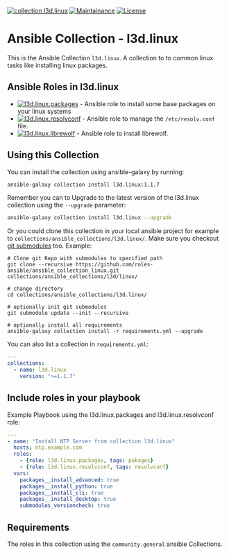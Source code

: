 [![collection l3d.linux](https://ansible.l3d.space/svg/l3d.linux_ansible-collection_collection.svg)](https://galaxy.ansible.com/ui/repo/published/l3d/linux/)
[![Maintainance](https://ansible.l3d.space/svg/l3d.linux_maintainance_collection.svg)](https://ansible.l3d.space/#l3d.linux)
[![License](https://ansible.l3d.space/svg/l3d.linux_license_collection.svg)](LICENSE)

 Ansible Collection - l3d.linux
============================

This is the Ansible Collection ``l3d.linux``. A collection to to common linux tasks like installing linux packages.

## Ansible Roles in l3d.linux
- [![l3d.linux.packages](https://ansible.l3d.space/svg/l3d.linux.packages_ansible-role.svg)](https://github.com/roles-ansible/ansible_role_packages.git) -  Ansible role to install some base packages on your linux systems
- [![l3d.linux.resolvconf](https://ansible.l3d.space/svg/l3d.linux.resolvconf_ansible-role.svg)](https://github.com/roles-ansible/ansible_role_resolvconf.git) -  Ansible role to manage the ``/etc/resolv.conf`` file.
- [![l3d.linux.librewolf](https://ansible.l3d.space/svg/l3d.linux.librewolf_ansible-role.svg)](https://github.com/roles-ansible/ansible_role_resolvconf.git) -  Ansible role to install librewolf.

## Using this Collection
You can install the collection using ansible-galaxy by running:
```bash
ansible-galaxy collection install l3d.linux:1.1.7
```

Remember you can to Upgrade to the latest version of the l3d.linux collection using the ``--upgrade`` parameter:
```bash
ansible-galaxy collection install l3d.linux --upgrade
```


Or you could clone this collection in your local ansible project for example to ``collections/ansible_collections/l3d.linux/``. Make sure you checkout [git submodules](https://git-scm.com/docs/git-submodule) too. Example:
```
# Clone git Repo with submodules to specified path
git clone --recursive https://github.com/roles-ansible/ansible_collection_linux.git collections/ansible_collections/l3d/linux/

# change directory
cd collections/ansible_collections/l3d.linux/

# optionally init git submodules
git submodule update --init --recursive

# optionally install all requirements
ansible-galaxy collection install -r requirements.yml --upgrade
```

You can also list a collection in ``requirements.yml``:
```yaml
---
collections:
  - name: l3d.linux
    version: ">=1.1.7"
```

## Include roles in your playbook
Example Playbook using the l3d.linux.packages and l3d.linux.resolvconf role:
```yaml
---
- name: "Install NTP Server from collection l3d.linux"
  hosts: ntp.example.com
  roles:
    - {role: l3d.linux.packages, tags: pakages}
    - {role: l3d.linux.resolvconf, tags: resolvconf}
  vars:
    packages__install_advanced: true
    packages__install_python: true
    packages__install_cli: true
    packages__install_desktop: true
    submodules_versioncheck: true
```

## Requirements
The roles in this collection using the ``community.general`` ansible Collections.

